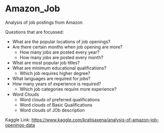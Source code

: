 # Amazon_Job
Analysis of job postings from Amazon

Questions that are focussed:
- What are the popular locations of job openings?
- Are there certain months when job opening are more?
  - How many jobs are posted every year?
  - How many jobs are posted every month?
- What are most popular job titles?
- What are minimum educational qualifications?
  - Which job requires higher degree?
- What languages are required for jobs?
- How many years of experience is required?
  - Which job categories require more experience?
- Word Clouds
  - Word clouds of preferred qualifications
  - Word clouds of Basic Qualifications
  - Word clouds of JOb description


Kaggle Link: https://www.kaggle.com/kratisaxena/analysis-of-amazon-job-openings-data
